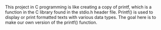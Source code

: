This project in C programming is like creating a copy of printf, which is a function in the C library found in the stdio.h header file. Printf() is used to display or print formatted texts with various data types. The goal here is to make our own version of the printf() function. 
